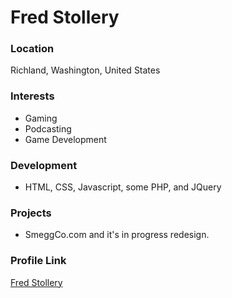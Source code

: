 # Fred Stollery

### Location

Richland, Washington, United States

### Interests

- Gaming
- Podcasting
- Game Development

### Development
- HTML, CSS, Javascript, some PHP, and JQuery


### Projects

- SmeggCo.com and it's in progress redesign.

### Profile Link

[Fred Stollery](https://github.com/actatus)
